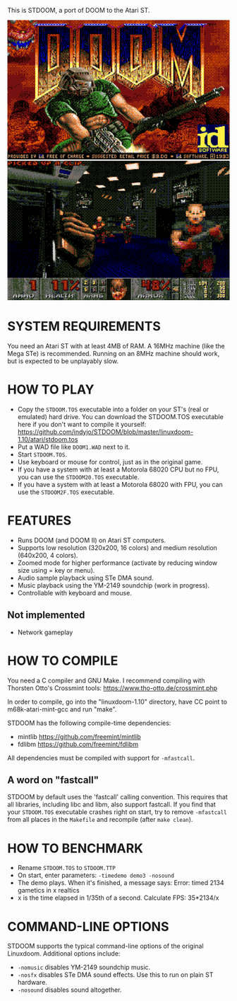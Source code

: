 This is STDOOM, a port of DOOM to the Atari ST.

![title screen](titlepic.png)
![screenshot](screen1.png)

# SYSTEM REQUIREMENTS

You need an Atari ST with at least 4MB of RAM. A 16MHz machine (like the Mega STe) is recommended.
Running on an 8MHz machine should work, but is expected to be unplayably slow.

# HOW TO PLAY

- Copy the `STDOOM.TOS` executable into a folder on your ST's (real or emulated) hard drive.
  You can download the STDOOM.TOS executable here if you don't want to compile it yourself:
  https://github.com/indyjo/STDOOM/blob/master/linuxdoom-1.10/atari/stdoom.tos
- Put a WAD file like `DOOM1.WAD` next to it.
- Start `STDOOM.TOS`.
- Use keyboard or mouse for control, just as in the original game.
- If you have a system with at least a Motorola 68020 CPU but no FPU, you can use the `STDOOM20.TOS`
  executable.
- If you have a system with at least a Motorola 68020 with FPU, you can use the `STDOOM2F.TOS`
  executable.

# FEATURES

- Runs DOOM (and DOOM II) on Atari ST computers.
- Supports low resolution (320x200, 16 colors) and medium resolution (640x200, 4 colors).
- Zoomed mode for higher performance (activate by reducing window size using = key or menu).
- Audio sample playback using STe DMA sound.
- Music playback using the YM-2149 soundchip (work in progress).
- Controllable with keyboard and mouse.

## Not implemented

- Network gameplay

# HOW TO COMPILE

You need a C compiler and GNU Make. I recommend compiling with Thorsten Otto's Crossmint tools:
    https://www.tho-otto.de/crossmint.php

In order to compile, go into the "linuxdoom-1.10" directory, have CC point to m68k-atari-mint-gcc
and run "make".

STDOOM has the following compile-time dependencies:
- mintlib https://github.com/freemint/mintlib
- fdlibm https://github.com/freemint/fdlibm

All dependencies must be compiled with support for `-mfastcall`.

## A word on "fastcall"
STDOOM by default uses the 'fastcall' calling convention. This requires that all libraries, including
libc and libm, also support fastcall. If you find that your `STDOOM.TOS` executable crashes right
on start, try to remove `-mfastcall` from all places in the `Makefile` and recompile (after `make clean`).

# HOW TO BENCHMARK
- Rename `STDOOM.TOS` to `STDOOM.TTP`
- On start, enter parameters: `-timedemo demo3 -nosound`
- The demo plays. When it's finished, a message says:
  Error: timed 2134 gametics in x realtics
- x is the time elapsed in 1/35th of a second. Calculate FPS: 35*2134/x

# COMMAND-LINE OPTIONS
STDOOM supports the typical command-line options of the original Linuxdoom.
Additional options include:
- `-nomusic` disables YM-2149 soundchip music.
- `-nosfx` disables STe DMA sound effects. Use this to run on plain ST hardware.
- `-nosound` disables sound altogether.
